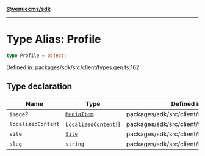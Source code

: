 [**@venuecms/sdk**](../Index.md)

***

# Type Alias: Profile

```ts
type Profile = object;
```

Defined in: packages/sdk/src/client/types.gen.ts:162

## Type declaration

| Name | Type | Defined in |
| ------ | ------ | ------ |
| <a id="image"></a> `image`? | [`MediaItem`](MediaItem.md) | packages/sdk/src/client/types.gen.ts:165 |
| <a id="localizedcontent"></a> `localizedContent` | [`LocalizedContent`](LocalizedContent.md)[] | packages/sdk/src/client/types.gen.ts:166 |
| <a id="site"></a> `site` | [`Site`](Site.md) | packages/sdk/src/client/types.gen.ts:164 |
| <a id="slug"></a> `slug` | `string` | packages/sdk/src/client/types.gen.ts:163 |
